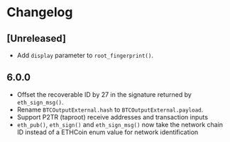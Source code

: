 # Changelog

## [Unreleased]
- Add `display` parameter to `root_fingerprint()`.

## 6.0.0
- Offset the recoverable ID by 27 in the signature returned by `eth_sign_msg()`.
- Rename `BTCOutputExternal.hash` to `BTCOutputExternal.payload`.
- Support P2TR (taproot) receive addresses and transaction inputs
- `eth_pub()`, `eth_sign()` and `eth_sign_msg()` now take the network chain ID instead of a ETHCoin enum value for network identification
